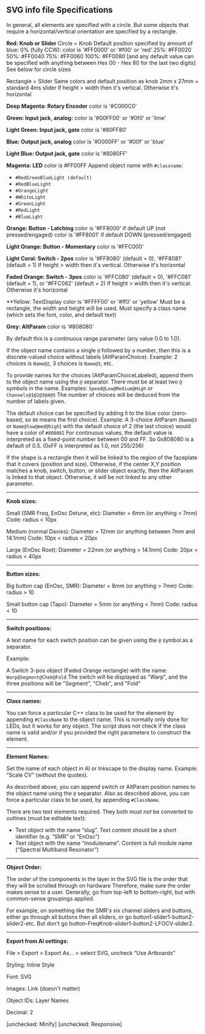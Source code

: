 SVG info file Specifications
----------------------------
In general, all elements are specified with a circle. But some objects that require a horizontal/vertical orientation are specified by a rectangle.


**Red: Knob or Slider**
Circle = Knob
Default position specified by amount of blue:
0% (fully CCW): color is '#FF0000' or '#f00' or 'red'
25%: #FF0020
50%: #FF0040
75%: #FF0060
100%: #FF0080
[and any default value can be specified with anything between Hex 00 - Hex 80 for the last two digits]
See below for circle sizes

Rectangle = Slider
Same colors and default position as knob
2mm x 27mm = standard 4ms slider
If height > width then it's vertical. Otherwise it's horizontal

**Deep Magenta: Rotary Encoder**
color is '#C000C0'

**Green: Input jack, analog:**
color is '#00FF00' or '#0f0' or 'lime'

**Light Green: Input jack, gate**
color is '#80FF80'

**Blue: Output jack, analog**
color is '#0000FF' or '#00f' or 'blue'

**Light Blue: Output jack, gate**
color is '#8080FF'

**Magenta: LED**
color is #FF00FF
Append object name with `#classname`:

  - `#RedGreenBlueLight (default)`
  - `#RedBlueLight`
  - `#OrangeLight`
  - `#WhiteLight`
  - `#GreenLight`
  - `#RedLight`
  - `#BlueLight`

**Orange: Button - Latching**
color is '#FF8000' if default UP (not pressed/engaged)
color is '#FF8001' if default DOWN (pressed/engaged)

**Light Orange: Button - Momentary**
color is '#FFC000'

**Light Coral: Switch - 2pos**
color is '#FF8080' (default = 0), '#FF8081' (default = 1)
If height > width then it's vertical. Otherwise it's horizontal

**Faded Orange: Switch - 3pos**
color is '#FFC080' (default = 0), '#FFC081' (default = 1), or '#FFC082' (default = 2)
If height > width then it's vertical. Otherwise it's horizontal

**Yellow: TextDisplay
color is '#FFFF00' or '#ff0' or 'yellow'
Must be a rectangle, the width and height will be used.
Must specify a class name (which sets the font, color, and default text)

**Grey: AltParam**
color is '#808080'

By default this is a continuous range parameter (any value 0.0 to 1.0).

If the object name contains a single `@` followed by a number, then this is a discrete-valued choice without labels (AltParamChoice). 
Example: 2 choices is `Name@2`, 3 choices is `Name@3`, etc.

To provide names for the choices (AltParamChoiceLabeled), append them to the object name using the `@` separator. 
There must be at least two `@` symbols in the name.
Examples: `Speed@Low@Medium@High` or `Channels@1@2@3@4@5`
The number of choices will be deduced from the number of labels given.

The default choice can be specified by adding it to the blue color (zero-based, so `80` means the first choice).
Example: A 3-choice AltParam (`Name@3` or `Name@low@med@high`) with the default choice of 2 (the last choice) would have a color of `#808082` 
For continuous values, the default value is interpreted as a fixed-point number between 00 and FF. So 0x808080 is a default of 0.5. (0xFF is interpreted as 1.0, not 255/256)

If the shape is a rectangle then it will be linked to the region of the faceplate that it covers (position and size).
Otherwise, if the center X,Y position matches a knob, switch, button, or slider object exactly, then the AltParam is linked to that object.
Otherwise, it will be not linked to any other parameter.

-------------

**Knob sizes:**

Small (SMR Freq, EnOsc Detune, etc):
Diameter = 6mm
(or anything < 7mm)
Code: radius < 10px

Medium (normal Davies):
Diameter = 12mm
(or anything between 7mm and 14.1mm)
Code: 10px < radius < 20px

Large (EnOsc Root):
Diameter = 22mm
(or anything > 14.1mm)
Code: 20px < radius < 40px

----------

**Button sizes:**

Big button cap (EnOsc, SMR):
Diameter = 8mm
(or anything > 7mm)
Code: radius > 10

Small button cap (Tapo):
Diameter = 5mm
(or anything < 7mm)
Code: radius < 10

------------

**Switch positions:**

A text name for each switch position can be given using the `@` symbol as a separator.

Example:

A Switch 3-pos object (Faded Orange rectangle) with the name:
`Warp@Segment@Cheb@Fold`
The switch will be displayed as "Warp", and the three positions will be "Segment", "Cheb", and "Fold"


------------

**Class names:**

You can force a particular C++ class to be used for the element by appending `#ClassName` to the object name.
This is normally only done for LEDs, but it works for any object. The script does not check if the class name is 
valid and/or if you provided the right parameters to construct the element.

------------

**Element Names:**

Set the name of each object in AI or Inkscape to the display name.
Example: “Scale CV” (without the quotes).

As described above, you can append switch or AltParam position names to the object name using the `@` separator.
Also as described above, you can force a particular class to be used, by appending `#ClassName`.

There are two text elements required. They both must *not* be converted to outlines (must be editable text):
 
 - Text object with the name “slug”. Text content should be a short identifier (e.g. “SMR” or “EnOsc”)
 - Text object with the name “modulename”. Content is full module name (“Spectral Multiband Resonator”)

--------------

**Object Order:**

The order of the components in the layer in the SVG file is the order that they will be scrolled through on hardware 
Therefore, make sure the order makes sense to a user.
Generally, go from top-left to bottom-right, but with common-sense groupings applied.

For example, on something like the SMR's six channel sliders and buttons, either go through all buttons then all sliders,
or go button1-slider1-button2-slider2-etc. But don't go button-FreqKnob-slider1-button2-LFOCV-slider2.

------------

**Export from AI settings:**

File > Export > Export As… > select SVG, uncheck “Use Artboards”

Styling: Inline Style

Font: SVG

Images: Link (doesn't matter)

Object IDs: Layer Names

Decimal: 2

[unchecked: Minify] [unchecked: Responsive] 

